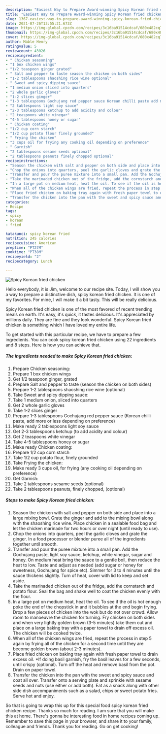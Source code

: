 ```yaml
---
description: "Easiest Way to Prepare Award-winning Spicy Korean fried chicken"
title: "Easiest Way to Prepare Award-winning Spicy Korean fried chicken"
slug: 1367-easiest-way-to-prepare-award-winning-spicy-korean-fried-chicken
date: 2021-07-26T13:55:21.673Z
image: https://img-global.cpcdn.com/recipes/3c16ba91514cdcaf/680x482cq70/spicy-korean-fried-chicken-recipe-main-photo.jpg
thumbnail: https://img-global.cpcdn.com/recipes/3c16ba91514cdcaf/680x482cq70/spicy-korean-fried-chicken-recipe-main-photo.jpg
cover: https://img-global.cpcdn.com/recipes/3c16ba91514cdcaf/680x482cq70/spicy-korean-fried-chicken-recipe-main-photo.jpg
author: Mable Henry
ratingvalue: 5
reviewcount: 43026
recipeingredient:
- " Chicken seasoning"
- "1 box chicken wings"
- "1/2 teaspoon ginger grated"
- " Salt and pepper to taste season the chicken on both sides"
- "1-2 tablespoons shaoshing rice wine optional"
- " Sweet and spicy dipping sauce"
- "1 medium onion sliced into quarters"
- "2 whole garlic gloves"
- "1-2 slices ginger"
- "1-3 tablespoons Gochujang red pepper sauce Korean chilli paste add more or less depending on preference"
- "2 tablespoons light soy sauce"
- "2-3 tablespoons ketchup to add acidity and colour"
- "2 teaspoons white vinegar"
- "4-5 tablespoons honey or sugar"
- " Chicken coating"
- "1/2 cup corn starch"
- "1/2 cup potato flour finely grounded"
- " Frying the chicken"
- "3 cups oil for frying any cooking oil depending on preference"
- " Garnish"
- "2 tablespoons sesame seeds optional"
- "2 tablespoons peanuts finely chopped optional"
recipeinstructions:
- "Season the chicken with salt and pepper on both side and place into a large mixing bowl. Grate the ginger and add to the mixing bowl along with the shaoshing rice wine. Place chicken in a sealable food bag and let the chicken marinade for two hours or over night (until ready to use)."
- "Chop the onions into quarters, peel the garlic cloves and grate the ginger. In a food processor or blender puree all of the ingredients together until smooth."
- "Transfer and pour the puree mixture into a small pan. Add the Gochujang paste, light soy sauce, ketchup, white vinegar, sugar and honey. On medium heat bring the sauce to a gentle boil, then reduce the heat to low. Taste and adjust as needed (add sugar or honey for sweetness, Gochujang for spice etc). Simmer for 3 to 4 minutes until the sauce thickens slightly. Turn of heat, cover with lid to keep and set aside."
- "Take the marinaded chicken out of the fridge, add the cornstarch and potato flour. Seal the bag and shake well to coat the chicken evenly with the flour."
- "In a large pot on medium heat, heat the oil. To see if the oil is hot enough poke the end of the chopstick in and it bubbles at the end begin frying. Drop a few pieces of chicken into the wok but do not over crowd. Allow room to manoeuvre the chicken for turning. Fry chicken on both sides and when very lightly golden brown (3-5 minutes) take them out and place on a large baking tray with a paper towel to drain off excess oil. The chicken will be cooked twice."
- "When all of the chicken wings are fried, repeat the process in step 5 again by frying all of the chicken for a second time until they are become golden brown (about 2-3 minutes)."
- "Place fried chicken on baking tray again with fresh paper towel to drain excess oil. *If doing basil garnish, fry the basil leaves for a few seconds, until crispy (optional). Turn off the heat and remove basil from the pot. Drain on paper towel."
- "Transfer the chicken into the pan with the sweet and spicy sauce and coat all over. Transfer onto a serving plate and sprinkle with sesame seeds and nuts (use either or add both). Eat as a snack along with other side dish accompaniments such as a salad, chips or sweet potato fries. Serve hot and enjoy."
categories:
- Recipe
tags:
- spicy
- korean
- fried

katakunci: spicy korean fried 
nutrition: 245 calories
recipecuisine: American
preptime: "PT27M"
cooktime: "PT38M"
recipeyield: "2"
recipecategory: Lunch

---
```



![Spicy Korean fried chicken](https://img-global.cpcdn.com/recipes/3c16ba91514cdcaf/680x482cq70/spicy-korean-fried-chicken-recipe-main-photo.jpg)

Hello everybody, it is Jim, welcome to our recipe site. Today, I will show you a way to prepare a distinctive dish, spicy korean fried chicken. It is one of my favorites. For mine, I will make it a bit tasty. This will be really delicious.



Spicy Korean fried chicken is one of the most favored of recent trending meals on earth. It's easy, it's quick, it tastes delicious. It's appreciated by millions daily. They are fine and they look wonderful. Spicy Korean fried chicken is something which I have loved my entire life.


To get started with this particular recipe, we have to prepare a few ingredients. You can cook spicy korean fried chicken using 22 ingredients and 8 steps. Here is how you can achieve that.

<!--inarticleads1-->

##### The ingredients needed to make Spicy Korean fried chicken:

1. Prepare  Chicken seasoning:
1. Prepare 1 box chicken wings
1. Get 1/2 teaspoon ginger, grated
1. Prepare  Salt and pepper to taste (season the chicken on both sides)
1. Prepare 1-2 tablespoons shaoshing rice wine (optional)
1. Take  Sweet and spicy dipping sauce:
1. Take 1 medium onion, sliced into quarters
1. Get 2 whole garlic gloves
1. Take 1-2 slices ginger
1. Prepare 1-3 tablespoons Gochujang red pepper sauce (Korean chilli paste, add more or less depending on preference)
1. Make ready 2 tablespoons light soy sauce
1. Get 2-3 tablespoons ketchup (to add acidity and colour)
1. Get 2 teaspoons white vinegar
1. Take 4-5 tablespoons honey or sugar
1. Make ready  Chicken coating:
1. Prepare 1/2 cup corn starch
1. Take 1/2 cup potato flour, finely grounded
1. Take  Frying the chicken:
1. Make ready 3 cups oil, for frying (any cooking oil depending on preference)
1. Get  Garnish:
1. Take 2 tablespoons sesame seeds (optional)
1. Take 2 tablespoons peanuts, finely chopped, (optional)




<!--inarticleads2-->

##### Steps to make Spicy Korean fried chicken:

1. Season the chicken with salt and pepper on both side and place into a large mixing bowl. Grate the ginger and add to the mixing bowl along with the shaoshing rice wine. Place chicken in a sealable food bag and let the chicken marinade for two hours or over night (until ready to use).
1. Chop the onions into quarters, peel the garlic cloves and grate the ginger. In a food processor or blender puree all of the ingredients together until smooth.
1. Transfer and pour the puree mixture into a small pan. Add the Gochujang paste, light soy sauce, ketchup, white vinegar, sugar and honey. On medium heat bring the sauce to a gentle boil, then reduce the heat to low. Taste and adjust as needed (add sugar or honey for sweetness, Gochujang for spice etc). Simmer for 3 to 4 minutes until the sauce thickens slightly. Turn of heat, cover with lid to keep and set aside.
1. Take the marinaded chicken out of the fridge, add the cornstarch and potato flour. Seal the bag and shake well to coat the chicken evenly with the flour.
1. In a large pot on medium heat, heat the oil. To see if the oil is hot enough poke the end of the chopstick in and it bubbles at the end begin frying. Drop a few pieces of chicken into the wok but do not over crowd. Allow room to manoeuvre the chicken for turning. Fry chicken on both sides and when very lightly golden brown (3-5 minutes) take them out and place on a large baking tray with a paper towel to drain off excess oil. The chicken will be cooked twice.
1. When all of the chicken wings are fried, repeat the process in step 5 again by frying all of the chicken for a second time until they are become golden brown (about 2-3 minutes).
1. Place fried chicken on baking tray again with fresh paper towel to drain excess oil. *If doing basil garnish, fry the basil leaves for a few seconds, until crispy (optional). Turn off the heat and remove basil from the pot. Drain on paper towel.
1. Transfer the chicken into the pan with the sweet and spicy sauce and coat all over. Transfer onto a serving plate and sprinkle with sesame seeds and nuts (use either or add both). Eat as a snack along with other side dish accompaniments such as a salad, chips or sweet potato fries. Serve hot and enjoy.




So that is going to wrap this up for this special food spicy korean fried chicken recipe. Thanks so much for reading. I am sure that you will make this at home. There's gonna be interesting food in home recipes coming up. Remember to save this page in your browser, and share it to your family, colleague and friends. Thank you for reading. Go on get cooking!

